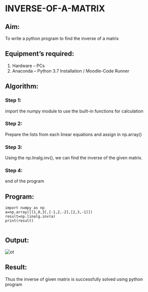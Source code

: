 # INVERSE-OF-A-MATRIX
## Aim:
To write a python program to find the inverse of a matrix
## Equipment’s required:
1. 	Hardware – PCs
2. 	Anaconda – Python 3.7 Installation / Moodle-Code Runner
## Algorithm:
### Step 1: 
import the numpy module to use the built-in functions for calculation
### Step 2: 
Prepare the lists from each linear equations and assign in np.array()
### Step 3: 
Using the np.linalg.inv(), we can find the inverse of the given matrix.
### Step 4: 
end of the program

## Program:
```
import numpy as np
a=np.array([[1,0,3],[-1,2,-2],[2,3,-1]])
result=np.linalg.inv(a)
print(result)


```
## Output:
![ot](https://user-images.githubusercontent.com/118344695/209548896-7f7f83fb-3872-43d4-8071-c5d50bb36882.png)
## Result:
Thus the inverse of given matrix is successfully solved using python program

